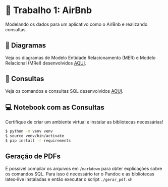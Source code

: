 # 🏡 Trabalho 1: AirBnb

Modelando os dados para um aplicativo como o AirBnb e realizando consultas.

## 📝 Diagramas
Veja os diagramas de Modelo Entidade Relacionamento (MER) e Modelo Relacional (MRel) desenvolvidos [AQUI](https://drive.google.com/drive/folders/1c4k9qVYS9VC1k7x5q6KtNGjXRYqn2dBn?usp=sharing).

## 🔎 Consultas
Veja os comandos e consultas SQL desenvolvidos [AQUI](sql).

## 💻 Notebook com as Consultas
Certifique de criar um ambiente virtual e instalar as bibliotecas necessárias!
``` bash
$ python -m venv venv
$ source venv/bin/activate
$ pip install -r requirements
```

## Geração de PDFs
É possível compilar os arquivos em `/markdown` para obter explicações sobre os comandos SQL. Para isso é necessário ter o Pandoc e as bibliotecas latex-live instaladas e então executar o script `./gerar_pdf.sh`
